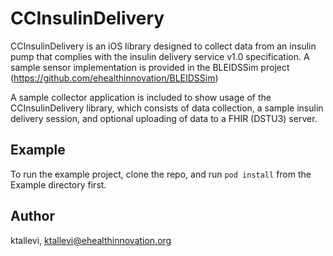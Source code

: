 # CCInsulinDelivery

CCInsulinDelivery is an iOS library designed to collect data from an insulin pump that complies with the insulin delivery service v1.0 specification. A sample sensor implementation is provided in the BLEIDSSim project (https://github.com/ehealthinnovation/BLEIDSSim)

A sample collector application is included to show usage of the CCInsulinDelivery library, which consists of data collection, a sample insulin delivery session, and optional uploading of data to a FHIR (DSTU3) server.

## Example

To run the example project, clone the repo, and run `pod install` from the Example directory first.

## Author

ktallevi, ktallevi@ehealthinnovation.org
